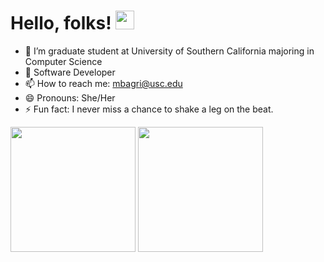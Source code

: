 # Hello, folks! <img src="https://raw.githubusercontent.com/MartinHeinz/MartinHeinz/master/wave.gif" width="30px">

- 🔭 I’m graduate student at University of Southern California majoring in Computer Science
- 🌱 Software Developer
- 📫 How to reach me: mbagri@usc.edu
- 😄 Pronouns: She/Her
- ⚡ Fun fact: I never miss a chance to shake a leg on the beat.

<img align="center" height=200 src="https://github-readme-stats.vercel.app/api?username=meghabagri&theme=default&show_icons=true" /> <img align="center" height=200 src="https://github-readme-stats.vercel.app/api/top-langs?username=meghabagri&theme=default&show_icons=true&layout=compact" />
